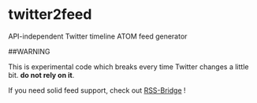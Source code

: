 twitter2feed
============

API-independent Twitter timeline ATOM feed generator

##WARNING

This is experimental code which breaks every time Twitter changes a little bit. **do not rely on it**.

If you need solid feed support, check out [RSS-Bridge](https://github.com/sebsauvage/rss-bridge) !
